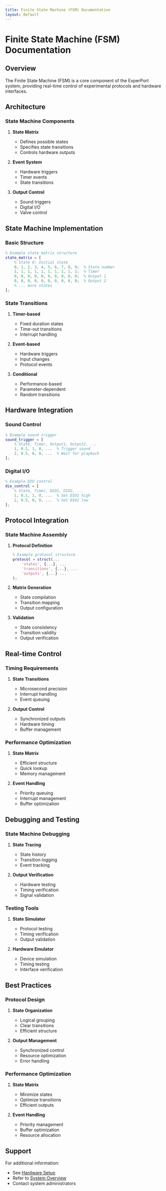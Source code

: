 ```yaml
---
title: Finite State Machine (FSM) Documentation
layout: default
---
```


# Finite State Machine (FSM) Documentation

## Overview

The Finite State Machine (FSM) is a core component of the ExperPort system, providing real-time control of experimental protocols and hardware interfaces.

## Architecture

### State Machine Components

1. **State Matrix**
   - Defines possible states
   - Specifies state transitions
   - Controls hardware outputs

2. **Event System**
   - Hardware triggers
   - Timer events
   - State transitions

3. **Output Control**
   - Sound triggers
   - Digital I/O
   - Valve control

## State Machine Implementation

### Basic Structure

```matlab
% Example state matrix structure
state_matrix = [
    % State 0: Initial state
    0, 1, 2, 3, 4, 5, 6, 7, 8, 9;  % State number
    1, 1, 1, 1, 1, 1, 1, 1, 1, 1;  % Timer
    0, 0, 0, 0, 0, 0, 0, 0, 0, 0;  % Output 1
    0, 0, 0, 0, 0, 0, 0, 0, 0, 0;  % Output 2
    % ... more states
];
```

### State Transitions

1. **Timer-based**
   - Fixed duration states
   - Time-out transitions
   - Interrupt handling

2. **Event-based**
   - Hardware triggers
   - Input changes
   - Protocol events

3. **Conditional**
   - Performance-based
   - Parameter-dependent
   - Random transitions

## Hardware Integration

### Sound Control

```matlab
% Example sound trigger
sound_trigger = [
    % State, Timer, Output1, Output2, ...
    1, 0.1, 1, 0, ...  % Trigger sound
    2, 0.5, 0, 0, ...  % Wait for playback
];
```

### Digital I/O

```matlab
% Example DIO control
dio_control = [
    % State, Timer, DIO1, DIO2, ...
    1, 0.1, 1, 0, ...  % Set DIO1 high
    2, 0.5, 0, 0, ...  % Set DIO1 low
];
```

## Protocol Integration

### State Machine Assembly

1. **Protocol Definition**

   ```matlab
   % Example protocol structure
   protocol = struct(...
       'states', {...}, ...
       'transitions', {...}, ...
       'outputs', {...} ...
   );
   ```

2. **Matrix Generation**
   - State compilation
   - Transition mapping
   - Output configuration

3. **Validation**
   - State consistency
   - Transition validity
   - Output verification

## Real-time Control

### Timing Requirements

1. **State Transitions**
   - Microsecond precision
   - Interrupt handling
   - Event queuing

2. **Output Control**
   - Synchronized outputs
   - Hardware timing
   - Buffer management

### Performance Optimization

1. **State Matrix**
   - Efficient structure
   - Quick lookup
   - Memory management

2. **Event Handling**
   - Priority queuing
   - Interrupt management
   - Buffer optimization

## Debugging and Testing

### State Machine Debugging

1. **State Tracing**
   - State history
   - Transition logging
   - Event tracking

2. **Output Verification**
   - Hardware testing
   - Timing verification
   - Signal validation

### Testing Tools

1. **State Simulator**
   - Protocol testing
   - Timing verification
   - Output validation

2. **Hardware Emulator**
   - Device simulation
   - Timing testing
   - Interface verification

## Best Practices

### Protocol Design

1. **State Organization**
   - Logical grouping
   - Clear transitions
   - Efficient structure

2. **Output Management**
   - Synchronized control
   - Resource optimization
   - Error handling

### Performance Optimization

1. **State Matrix**
   - Minimize states
   - Optimize transitions
   - Efficient outputs

2. **Event Handling**
   - Priority management
   - Buffer optimization
   - Resource allocation

## Support

For additional information:

- See [Hardware Setup](../hardware/)
- Refer to [System Overview](../architecture/system-overview.md)
- Contact system administrators
